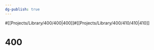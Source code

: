 ```yaml
---
dg-publish: true
---
```

#[[Projects/Library/400/400\|400]]#[[Projects/Library/400/410/410\|410]]

# 400

